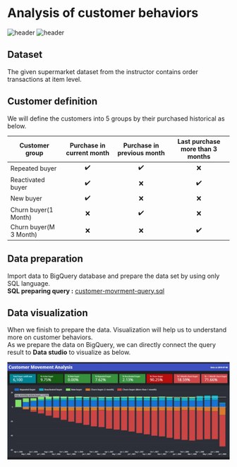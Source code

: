 # Analysis of customer behaviors 
![header](https://img.shields.io/badge/-Google--Colab-blue) ![header](https://img.shields.io/badge/-Data--Studio-blue) 

## Dataset
The given supermarket dataset from the instructor contains order transactions at item level.  

## Customer definition
We will define the customers into 5 groups by their purchased historical as below.

| Customer group  | Purchase in current month  | Purchase in previous month  | Last purchase more than 3 months  |  
| ------------- | :-------------: | :-------------: | :-------------: | 
| Repeated buyer  | :heavy_check_mark:  | :heavy_check_mark:  | :x:  |  
| Reactivated buyer  | :heavy_check_mark:  | :x:  | :heavy_check_mark: |   
| New buyer  | :heavy_check_mark:  | :x:  | :x:  |   
| Churn buyer(1 Month)  | :x:  | :heavy_check_mark:  | :x:  |   
| Churn buyer(M 3 Month)  | :x:  | :x:  | :heavy_check_mark:  |   

## Data preparation 
Import data to BigQuery database and prepare the data set by using only SQL language.  
**SQL preparing query :** [customer-movrment-query.sql](https://github.com/benzono/BADS7105/blob/main/Homework%2010/customer-movrment-query.sql) 

## Data visualization
When we finish to prepare the data.  Visualization will help us to understand more on customer behaviors.  
As we prepare the data on BigQuery, we can directly connect the query result to **Data studio** to visualize as below.  
  
![image](https://github.com/benzono/BADS7105/blob/main/Homework%2010/Data_studio_customer_movement_analysis_visualization.jpg)
